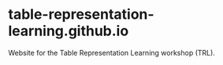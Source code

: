 # table-representation-learning.github.io
Website for the Table Representation Learning workshop (TRL).
